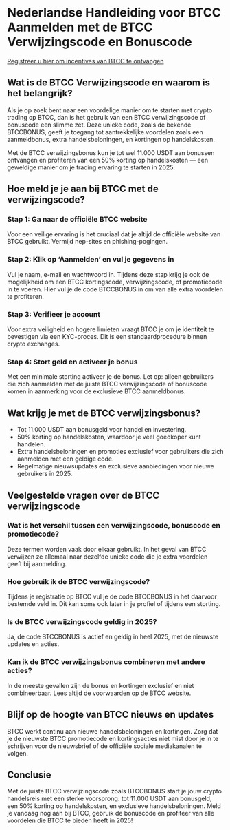 
<h1>Nederlandse Handleiding voor BTCC Aanmelden met de BTCC Verwijzingscode en Bonuscode</h1>
<section>
<p><a href="https://partner.btcc.com/us/c/BTCCBONUS/9303" target="_blank">Registreer u hier om incentives van BTCC te ontvangen</a></p>

<img src="https://images.mirror-media.xyz/publication-images/hqUnb1SNqiBLtBbWor7b2.png?height=960&amp;width=1920" decoding="async" data-nimg="fill" class="css-xah9so" style="position:absolute;top:0;left:0;bottom:0;right:0;box-sizing:border-box;padding:0;border:none;margin:auto;display:block;width:0;height:0;min-width:100%;max-width:100%;min-height:100%;max-height:100%">
<h2>Wat is de BTCC Verwijzingscode en waarom is het belangrijk?</h2>
<p>Als je op zoek bent naar een voordelige manier om te starten met crypto trading op BTCC, dan is het gebruik van een <span class="highlight">BTCC verwijzingscode</span> of <span class="highlight">bonuscode</span> een slimme zet. Deze unieke code, zoals de bekende <span class="highlight">BTCCBONUS</span>, geeft je toegang tot aantrekkelijke voordelen zoals een aanmeldbonus, extra handelsbeloningen, en kortingen op handelskosten.</p>
<p>Met de <span class="highlight">BTCC verwijzingsbonus</span> kun je tot wel <span class="highlight">11.000 USDT</span> aan bonussen ontvangen en profiteren van een <span class="highlight">50% korting op handelskosten</span> — een geweldige manier om je trading ervaring te starten in 2025.</p>
</section>
<section>
<h2>Hoe meld je je aan bij BTCC met de verwijzingscode?</h2>
<h3>Stap 1: Ga naar de officiële BTCC website</h3>
<p>Voor een veilige ervaring is het cruciaal dat je altijd de officiële website van BTCC gebruikt. Vermijd nep-sites en phishing-pogingen.</p>
<h3>Stap 2: Klik op ‘Aanmelden’ en vul je gegevens in</h3>
<p>Vul je naam, e-mail en wachtwoord in. Tijdens deze stap krijg je ook de mogelijkheid om een <span class="highlight">BTCC kortingscode</span>, <span class="highlight">verwijzingscode</span>, of <span class="highlight">promotiecode</span> in te voeren. Hier vul je de code <span class="highlight">BTCCBONUS</span> in om van alle extra voordelen te profiteren.</p>
<h3>Stap 3: Verifieer je account</h3>
<p>Voor extra veiligheid en hogere limieten vraagt BTCC je om je identiteit te bevestigen via een KYC-proces. Dit is een standaardprocedure binnen crypto exchanges.</p>
<h3>Stap 4: Stort geld en activeer je bonus</h3>
<p>Met een minimale storting activeer je de bonus. Let op: alleen gebruikers die zich aanmelden met de juiste <span class="highlight">BTCC verwijzingscode</span> of <span class="highlight">bonuscode</span> komen in aanmerking voor de exclusieve <span class="highlight">BTCC aanmeldbonus</span>.</p>
</section>
<section>
<h2>Wat krijg je met de BTCC verwijzingsbonus?</h2>
<ul>
<li><span class="highlight">Tot 11.000 USDT</span> aan bonusgeld voor handel en investering.</li>
<li><span class="highlight">50% korting op handelskosten</span>, waardoor je veel goedkoper kunt handelen.</li>
<li>Extra <span class="highlight">handelsbeloningen</span> en promoties exclusief voor gebruikers die zich aanmelden met een geldige code.</li>
<li>Regelmatige <span class="highlight">nieuwsupdates</span> en exclusieve aanbiedingen voor nieuwe gebruikers in 2025.</li>
</ul>
</section>
<section>
<h2>Veelgestelde vragen over de BTCC verwijzingscode</h2>
<h3>Wat is het verschil tussen een verwijzingscode, bonuscode en promotiecode?</h3>
<p>Deze termen worden vaak door elkaar gebruikt. In het geval van BTCC verwijzen ze allemaal naar dezelfde unieke code die je extra voordelen geeft bij aanmelding.</p>
<h3>Hoe gebruik ik de BTCC verwijzingscode?</h3>
<p>Tijdens je registratie op BTCC vul je de code <span class="highlight">BTCCBONUS</span> in het daarvoor bestemde veld in. Dit kan soms ook later in je profiel of tijdens een storting.</p>
<h3>Is de BTCC verwijzingscode geldig in 2025?</h3>
<p>Ja, de code <span class="highlight">BTCCBONUS</span> is actief en geldig in heel 2025, met de nieuwste updates en acties.</p>
<h3>Kan ik de BTCC verwijzingsbonus combineren met andere acties?</h3>
<p>In de meeste gevallen zijn de bonus en kortingen exclusief en niet combineerbaar. Lees altijd de voorwaarden op de BTCC website.</p>
</section>
<section>
<h2>Blijf op de hoogte van BTCC nieuws en updates</h2>
<p>BTCC werkt continu aan nieuwe handelsbeloningen en kortingen. Zorg dat je de nieuwste <span class="highlight">BTCC promotiecode</span> en <span class="highlight">kortingsacties</span> niet mist door je in te schrijven voor de nieuwsbrief of de officiële sociale mediakanalen te volgen.</p>
</section>
<section>
<h2>Conclusie</h2>
<p>Met de juiste <span class="highlight">BTCC verwijzingscode</span> zoals <span class="highlight">BTCCBONUS</span> start je jouw crypto handelsreis met een sterke voorsprong: tot <span class="highlight">11.000 USDT</span> aan bonusgeld, een <span class="highlight">50% korting op handelskosten</span>, en exclusieve handelsbeloningen. Meld je vandaag nog aan bij BTCC, gebruik de bonuscode en profiteer van alle voordelen die BTCC te bieden heeft in 2025!</p>
</section>
</body>
</html>
